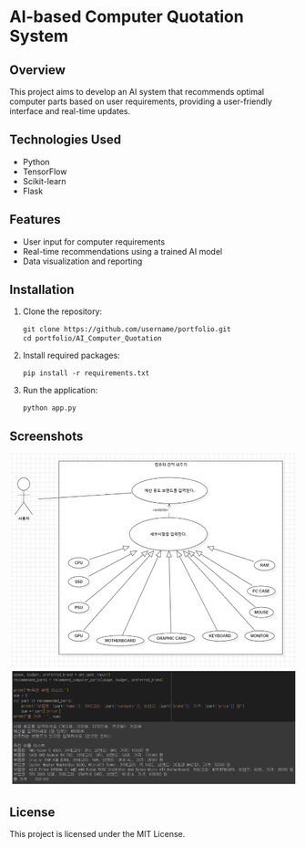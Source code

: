 # AI-based Computer Quotation System

## Overview
This project aims to develop an AI system that recommends optimal computer parts based on user requirements, providing a user-friendly interface and real-time updates.

## Technologies Used
- Python
- TensorFlow
- Scikit-learn
- Flask

## Features
- User input for computer requirements
- Real-time recommendations using a trained AI model
- Data visualization and reporting

## Installation
1. Clone the repository:
    ```
    git clone https://github.com/username/portfolio.git
    cd portfolio/AI_Computer_Quotation
    ```
2. Install required packages:
    ```
    pip install -r requirements.txt
    ```
3. Run the application:
    ```
    python app.py
    ```

## Screenshots
![Screenshot 1](images/screenshot1.png)
![Screenshot 2](images/screenshot2.png)

## License
This project is licensed under the MIT License.
